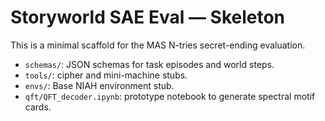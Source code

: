 # Storyworld SAE Eval — Skeleton
This is a minimal scaffold for the MAS N-tries secret-ending evaluation.
- `schemas/`: JSON schemas for task episodes and world steps.
- `tools/`: cipher and mini-machine stubs.
- `envs/`: Base NIAH environment stub.
- `qft/QFT_decoder.ipynb`: prototype notebook to generate spectral motif cards.
